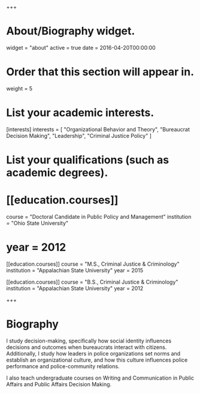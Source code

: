+++
# About/Biography widget.
widget = "about"
active = true
date = 2016-04-20T00:00:00

# Order that this section will appear in.
weight = 5

# List your academic interests.
[interests]
  interests = [
    "Organizational Behavior and Theory",
    "Bureaucrat Decision Making",
    "Leadership",
    "Criminal Justice Policy"
  ]

# List your qualifications (such as academic degrees).
# [[education.courses]]
  course = "Doctoral Candidate in Public Policy and Management"
  institution = "Ohio State University"
# year = 2012

[[education.courses]]
  course = "M.S., Criminal Justice & Criminology"
  institution = "Appalachian State University"
  year = 2015

[[education.courses]]
  course = "B.S., Criminal Justice & Criminology"
  institution = "Appalachian State University"
  year = 2012

+++

# Biography

 I study decision-making, specifically how social identity influences decisions and outcomes when bureaucrats interact with citizens. Additionally, I study how leaders in police organizations set norms and establish an organizational culture, and how this culture influences police performance and police-community relations.

 I also teach undergraduate courses on Writing and Communication in Public Affairs and Public Affairs Decision Making.
